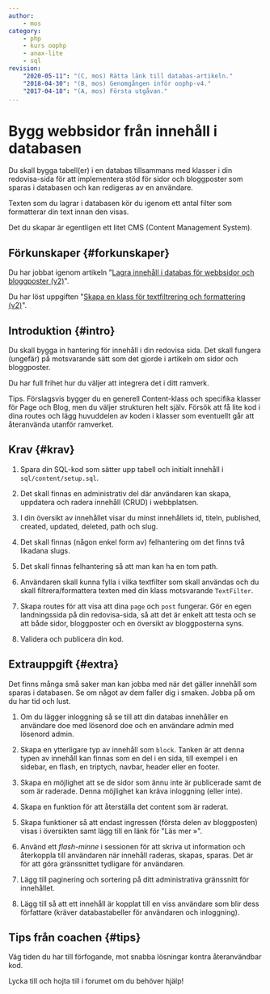 ```yaml
---
author:
    - mos
category:
    - php
    - kurs oophp
    - anax-lite
    - sql
revision:
    "2020-05-11": "(C, mos) Rätta länk till databas-artikeln."
    "2018-04-30": "(B, mos) Genomgången inför oophp-v4."
    "2017-04-18": "(A, mos) Första utgåvan."
...
```

Bygg webbsidor från innehåll i databasen
==================================

Du skall bygga tabell(er) i en databas tillsammans med klasser i din redovisa-sida för att implementera stöd för sidor och bloggposter som sparas i databasen och kan redigeras av en användare.

Texten som du lagrar i databasen kör du igenom ett antal filter som formatterar din text innan den visas.

Det du skapar är egentligen ett litet CMS (Content Management System).

<!--more-->



Förkunskaper {#forkunskaper}
-----------------------

Du har jobbat igenom artikeln "[Lagra innehåll i databas för webbsidor och bloggposter (v2)](kunskap/lagra-innehall-i-databas-for-webbsidor-och-bloggposter-v2)".

Du har löst uppgiften "[Skapa en klass för textfiltrering och formattering (v2)](uppgift/skapa-en-klass-for-textfiltrering-och-formattering-v2)".



Introduktion {#intro}
-----------------------

Du skall bygga in hantering för innehåll i din redovisa sida. Det skall fungera (ungefär) på motsvarande sätt som det gjorde i artikeln om sidor och bloggposter.

Du har full frihet hur du väljer att integrera det i ditt ramverk.

Tips. Förslagsvis bygger du en generell Content-klass och specifika klasser för Page och Blog, men du väljer strukturen helt själv. Försök att få lite kod i dina routes och lägg huvuddelen av koden i klasser som eventuellt går att återanvända utanför ramverket.



Krav {#krav}
-----------------------

1. Spara din SQL-kod som sätter upp tabell och initialt innehåll i `sql/content/setup.sql`.

1. Det skall finnas en administrativ del där användaren kan skapa, uppdatera och radera innehåll (CRUD) i webbplatsen.

1. I din översikt av innehållet visar du minst innehållets id, titeln, published, created, updated, deleted, path och slug.

1. Det skall finnas (någon enkel form av) felhantering om det finns två likadana slugs.

1. Det skall finnas felhantering så att man kan ha en tom path.

1. Användaren skall kunna fylla i vilka textfilter som skall användas och du skall filtrera/formattera texten med din klass motsvarande `TextFilter`.

1. Skapa routes för att visa att dina `page` och `post` fungerar. Gör en egen landningssida på din redovisa-sida, så att det är enkelt att testa och se att både sidor, bloggposter och en översikt av bloggposterna syns.

1. Validera och publicera din kod.



Extrauppgift {#extra}
-----------------------

Det finns många små saker man kan jobba med när det gäller innehåll som sparas i databasen. Se om något av dem faller dig i smaken. Jobba på om du har tid och lust.

1. Om du lägger inloggning så se till att din databas innehåller en användare doe med lösenord doe och en användare admin med lösenord admin.

1. Skapa en ytterligare typ av innehåll som `block`. Tanken är att denna typen av innehåll kan finnas som en del i en sida, till exempel i en sidebar, en flash, en triptych, navbar, header eller en footer.

1. Skapa en möjlighet att se de sidor som ännu inte är publicerade samt de som är raderade. Denna möjlighet kan kräva inloggning (eller inte).

1. Skapa en funktion för att återställa det content som är raderat.

1. Skapa funktioner så att endast ingressen (första delen av bloggposten) visas i översikten samt lägg till en länk för "Läs mer »".

1. Använd ett _flash-minne_ i sessionen för att skriva ut information och återkoppla till användaren när innehåll raderas, skapas, sparas. Det är för att göra gränssnittet tydligare för användaren.

1. Lägg till paginering och sortering på ditt administrativa gränssnitt för innehållet.

1. Lägg till så att ett innehåll är kopplat till en viss användare som blir dess författare (kräver databastabeller för användaren och inloggning).



Tips från coachen {#tips}
-----------------------

Väg tiden du har till förfogande, mot snabba lösningar kontra återanvändbar kod.

Lycka till och hojta till i forumet om du behöver hjälp!
